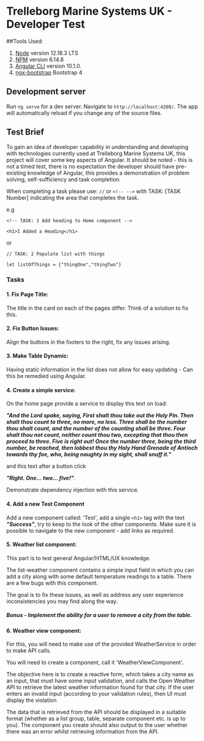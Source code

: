 # Trelleborg Marine Systems UK - Developer Test

##Tools Used:

1. [Node](https://nodejs.org/dist/v12.18.3/node-v12.18.3-x64.msi) version 12.18.3 LTS
2. [NPM](https://www.npmjs.com/get-npm) version 6.14.8
3. [Angular CLI](https://github.com/angular/angular-cli) version 10.1.0.
4. [ngx-bootstrap](https://valor-software.com/ngx-bootstrap/#/documentation#getting-started) Bootstrap 4

## Development server

Run `ng serve` for a dev server. Navigate to `http://localhost:4200/`. The app will automatically reload if you change any of the source files.

## Test Brief

To gain an idea of developer capability in understanding and developing with technologies currently used at Trelleborg Marine Systems UK, this project will cover 
some key aspects of Angular. It should be noted - this is not a timed test, there is no expectation the developer should have pre-existing knowledge of Angular, 
this provides a demonstration of problem solving, self-sufficiency and task completion.

When completing a task please use: `//` or `<!-- -->` with TASK: [TASK Number] indicating the area that completes the task.  

e.g

`<!-- TASK: 1 Add heading to Home component -->`

`<h1>I Added a Heading</h1>`

or 

`// TASK: 2 Populate list with things`

`let listOfThings = {"thingOne","thingTwo"}`

### Tasks


#### 1. Fix Page Title:

The title in the card on each of the pages differ. Think of a solution to fix this.

#### 2. Fix Button Issues:

Align the buttons in the footers to the right, fix any issues arising.

#### 3. Make Table Dynamic:

Having static information in the list does not allow for easy updating - Can this be remedied using Angular.

#### 4. Create a simple service:
    
On the home page provide a service to display this text on load:
 
___"And the Lord spake, saying, First shalt thou take out the Holy Pin. 
Then shalt thou count to three, no more, no less. Three shall be the number thou shalt count,
and the number of the counting shall be three. Four shalt thou not count, neither count thou two,
excepting that thou then proceed to three. Five is right out! Once the number three,
being the third number, be reached, then lobbest thou thy Holy Hand Grenade of Antioch towards thy foe,
who, being naughty in my sight, shall snuff it."___

 and this text after a button click 

___"Right. One... two... five!"___.

Demonstrate dependency injection with this service.

#### 4. Add a new Test Component
    
Add a new component called: 'Test', add a single `<h1>` tag with the text ___"Success"___, try to keep to the look of the other components.
Make sure it is possible to navigate to the new component - add links as required.

#### 5. Weather list component:

This part is to test general Angular/HTML/UX knowledge.

The list-weather component contains a simple input field in which you can add a city along with some default temperature readings to a table.
There are a few bugs with this component. 

The goal is to fix these issues, as well as address any user experience inconsistencies you may find along the way.
       
##### Bonus - Implement the ability for a user to remove a city from the table.

#### 6. Weather view component:

For this, you will need to make use of the provided WeatherService in order to make API calls.

You will need to create a component, call it 'WeatherViewComponent'.

The objective here is to create a reactive form, which takes a city name as an input, that must have some input validation,
and calls the Open Weather API to retrieve the latest weather information found for that city. 
If the user enters an invalid input (according to your validation rules), then UI must display the violation

The data that is retrieved from the API should be displayed in a suitable format (whether as a list group, table, separate component etc. is up to you).
The component you create should also output to the user whether there was an error whilst retrieving information from the API.





